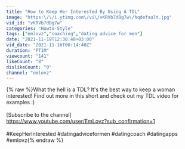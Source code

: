 ```yaml
---
title: "How to Keep Her Interested By Using A TDL"
image: "https:\/\/i.ytimg.com\/vi\/vKRVb7dBg7w\/hqdefault.jpg"
vid_id: "vKRVb7dBg7w"
categories: "Howto-Style"
tags: ["emlovz","coaching","dating advice for men"]
date: "2021-11-19T12:30:48+03:00"
vid_date: "2021-11-16T00:14:40Z"
duration: "PT1M"
viewcount: "141"
likeCount: "8"
dislikeCount: "0"
channel: "emlovz"
---
```

{% raw %}What the hell is a TDL? It's the best way to keep a woman interested! Find out more in this short and check out my TDL video for examples :)<br /><br /> [Subscribe to the channel]<br /><a rel="nofollow" target="blank" href="https://www.youtube.com/user/EmLovz?sub_confirmation=1">https://www.youtube.com/user/EmLovz?sub_confirmation=1</a><br /><br />#KeepHerInterested #datingadviceformen #datingcoach  #datingapps #emlovz{% endraw %}
